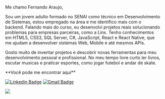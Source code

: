 <p>Me chamo Fernando Araujo,<p>
<p>Sou um jovem adulto formado no SENAI como técnico em Desenvolvimento de Sistemas, estou empregado na área e me identifico mais com o backend. Falando mais do curso, eu desenvolvi projetos reais solucionando problemas para empresas parceiras, como a Linx. Tenho conhecimentos em HTML5, CSS3, SQL Server, C#, JavaScript, React e React Native, que me ajudam a desenvolver sistemas Web, Mobile e até mesmos APIs.<p>
<p>Gosto muito de inventar projetos e descobrir novas ferramentas para meu desenvolvimento pessoal e profissional. No meu tempo livre curto ler livros, escutar musicas e praticar esportes, como jogar futebol e andar de skate.<p>
 
<p>**Você pode me encontrar aqui**<p>
 
[![Linkedin Badge](https://img.shields.io/badge/-Fernando%20Araujo-0e76a8?style=square&logo=Linkedin&logoColor=white&link=https://www.linkedin.com/in/fernando-vinicius-conceicao-araujo/)](https://www.linkedin.com/in/fernando-vinicius-conceicao-araujo/) [![Gmail Badge](https://img.shields.io/badge/-fernandovcaraujo@gmail.com-ff2222?style=square&logo=Gmail&logoColor=white&link=mailto:fernandovcaraujo@gmail.com)](mailto:fernandovcaraujo@gmail.com)

 <img align="left" src="https://github-readme-stats.vercel.app/api?username=fernandoaraujodev&show_icons=true" />
